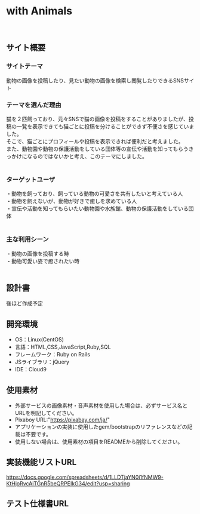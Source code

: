 # with Animals
​
## サイト概要
### サイトテーマ
動物の画像を投稿したり、見たい動物の画像を検索し閲覧したりできるSNSサイト
​
### テーマを選んだ理由
猫を２匹飼っており、元々SNSで猫の画像を投稿をすることがありましたが、投稿の一覧を表示できても猫ごとに投稿を分けることができず不便さを感じていました。  
そこで、猫ごとにプロフィールや投稿を表示できれば便利だと考えました。  
また、動物園や動物の保護活動をしている団体等の宣伝や活動を知ってもらうきっかけになるのではないかと考え、このテーマにしました。  
​
### ターゲットユーザ
・動物を飼っており、飼っている動物の可愛さを共有したいと考えている人  
・動物を飼えないが、動物が好きで癒しを求めている人  
・宣伝や活動を知ってもらいたい動物園や水族館、動物の保護活動をしている団体  
​
### 主な利用シーン
・動物の画像を投稿する時  
・動物可愛い姿で癒されたい時  
​
## 設計書
後ほど作成予定
​
## 開発環境
- OS：Linux(CentOS)
- 言語：HTML,CSS,JavaScript,Ruby,SQL
- フレームワーク：Ruby on Rails
- JSライブラリ：jQuery
- IDE：Cloud9
​
## 使用素材
- 外部サービスの画像素材・音声素材を使用した場合は、必ずサービス名とURLを明記してください。
- Pixaboy URL:"https://pixabay.com/ja/"
- アプリケーションの実装に使用したgem/bootstrapのリファレンスなどの記載は不要です。
- 使用しない場合は、使用素材の項目をREADMEから削除してください。

## 実装機能リストURL
https://docs.google.com/spreadsheets/d/1LLDTjaYN0i1fNMW9-KtHjoRvcAiTGnR5beQRPEIkG34/edit?usp=sharing

## テスト仕様書URL